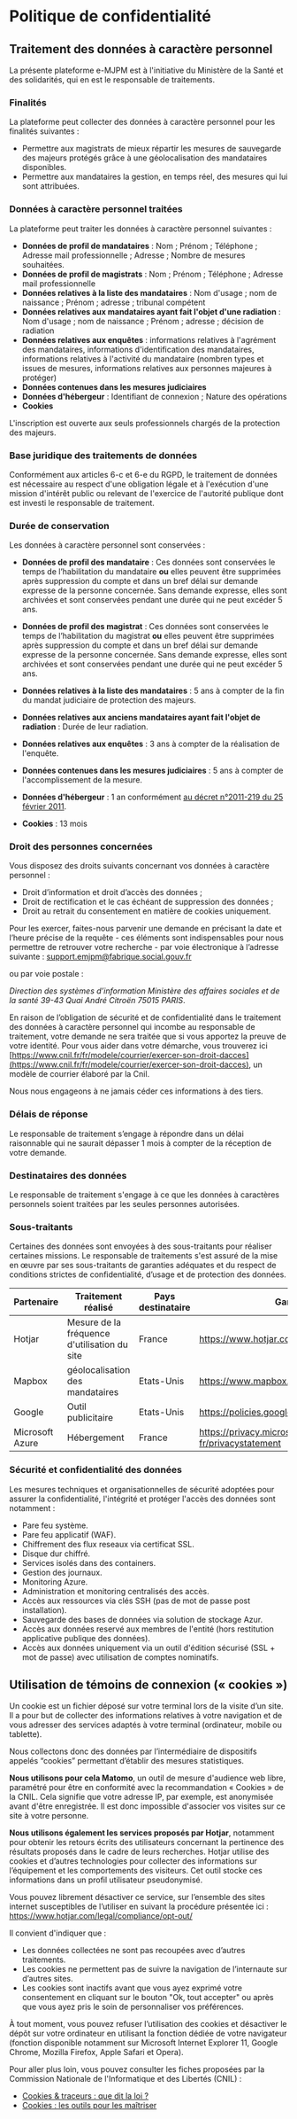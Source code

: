 # Politique de confidentialité 

## Traitement des données à caractère personnel
La présente plateforme e-MJPM est à l'initiative du Ministère de la Santé et des solidarités, qui en est le responsable de traitements.

### Finalités

La plateforme peut collecter des données à caractère personnel pour les finalités suivantes :

- Permettre aux magistrats de mieux répartir les mesures de sauvegarde des majeurs protégés grâce à une géolocalisation des mandataires disponibles. 
- Permettre aux mandataires la gestion, en temps réel, des mesures qui lui sont attribuées.

### Données à caractère personnel traitées

La plateforme peut traiter les données à caractère personnel suivantes : 
- **Données de profil de mandataires** : Nom ; Prénom ; Téléphone ; Adresse mail professionnelle ; Adresse ; Nombre de mesures souhaitées.
- **Données de profil de magistrats** : Nom ; Prénom ; Téléphone ; Adresse mail professionnelle 
- **Données relatives à la liste des mandataires** : Nom d'usage ; nom de naissance ; Prénom ; adresse ; tribunal compétent
- **Données relatives aux mandataires ayant fait l'objet d'une radiation** : Nom d'usage ; nom de naissance ; Prénom ; adresse ; décision de radiation
- **Données relatives aux enquêtes** : informations relatives à l'agrément des mandataires, informations d'identification des mandataires, informations relatives à l'activité du mandataire (nombren types et issues de mesures, informations relatives aux personnes majeures à protéger)
- **Données contenues dans les mesures judiciaires**
- **Données d'hébergeur** : Identifiant de connexion ; Nature des opérations
- **Cookies**
 
L'inscription est ouverte aux seuls professionnels chargés de la protection des majeurs.

### Base juridique des traitements de données

Conformément aux articles 6-c et 6-e du RGPD, le traitement de données est nécessaire au respect d'une obligation légale et à l'exécution d'une mission d'intérêt public ou relevant de l'exercice de l'autorité publique dont est investi le responsable de traitement.

### Durée de conservation

Les données à caractère personnel sont conservées :

- **Données de profil des mandataire** : Ces données sont conservées le temps de l’habilitation du mandataire **ou** elles peuvent être supprimées après suppression du compte et dans un bref délai sur demande expresse de la personne concernée. Sans demande expresse, elles sont archivées et sont conservées pendant une durée qui ne peut excéder 5 ans.

- **Données de profil des magistrat** : Ces données sont conservées le temps de l’habilitation du magistrat **ou** elles peuvent être supprimées après suppression du compte et dans un bref délai sur demande expresse de la personne concernée. Sans demande expresse, elles sont archivées et sont conservées pendant une durée qui ne peut excéder 5 ans.
- **Données relatives à la liste des mandataires** : 5 ans à compter de la fin du mandat judiciaire de protection des majeurs.
- **Données relatives aux anciens mandataires ayant fait l'objet de radiation** : Durée de leur radiation.
- **Données relatives aux enquêtes** :  3 ans à compter de la réalisation de l'enquête.
- **Données contenues dans les mesures judiciaires** : 5 ans à compter de l'accomplissement de la mesure.
- **Données d'hébergeur** : 1 an conformément [au décret n°2011-219 du 25 février 2011](https://www.legifrance.gouv.fr/affichTexteArticle.do;jsessionid=2189BD7EE6438A572501925453D7CF11.tplgfr34s_2?idArticle=LEGIARTI000023649363&cidTexte=JORFTEXT000023646013&categorieLien=id&dateTexte=).
- **Cookies** : 13 mois

### Droit des personnes concernées

Vous disposez des droits suivants concernant vos données à caractère personnel :

- Droit d’information et droit d’accès des données ;
- Droit de rectification et le cas échéant de suppression des données ;
- Droit au retrait du consentement en matière de cookies uniquement.

Pour les exercer, faites-nous parvenir une demande en précisant la date et l’heure précise de la requête - ces éléments sont indispensables pour nous permettre de retrouver votre recherche - par voie électronique à l’adresse suivante : [support.emjpm@fabrique.social.gouv.fr](mailto:support.emjpm@fabrique.social.gouv.fr) 

ou par voie postale :

*Direction des systèmes d’information
Ministère des affaires sociales et de la santé
39-43 Quai André Citroën
75015 PARIS*.

En raison de l’obligation de sécurité et de confidentialité dans le traitement des données à caractère personnel qui incombe au responsable de traitement,  votre demande ne sera traitée que si vous apportez la preuve de votre identité. 
Pour vous aider dans votre démarche, vous trouverez ici [https://www.cnil.fr/fr/modele/courrier/exercer-son-droit-dacces](https://www.cnil.fr/fr/modele/courrier/exercer-son-droit-dacces), un modèle de courrier élaboré par la Cnil.

Nous nous engageons à ne jamais céder ces informations à des tiers.

### Délais de réponse

Le responsable de traitement s’engage à répondre dans un délai raisonnable qui ne saurait dépasser 1 mois à compter de la réception de votre demande.

### Destinataires des données


Le responsable de traitement s'engage à ce que les données à caractères personnels soient traitées par les seules personnes autorisées.

### Sous-traitants

Certaines des données sont envoyées à des sous-traitants pour réaliser certaines missions. Le responsable de traitements s'est assuré de la mise en œuvre par ses sous-traitants de garanties adéquates et du respect de conditions strictes de confidentialité, d’usage et de protection des données.


| Partenaire      | Traitement réalisé                           | Pays destinataire | Garanties                                            |
| --------------- | -------------------------------------------- | ----------------- | ---------------------------------------------------- |
| Hotjar          | Mesure de la fréquence d'utilisation du site | France            | https://www.hotjar.com/legal/policies/privacy/       |
| Mapbox                |    géolocalisation des mandataires                                          |       Etats-Unis            |    https://www.mapbox.com/legal/privacy                                                  |
| Google          | Outil publicitaire                           | Etats-Unis            | https://policies.google.com/terms?hl=en-US           |
| Microsoft Azure | Hébergement                                  | France            | https://privacy.microsoft.com/fr-fr/privacystatement |

### Sécurité et confidentialité des données

Les mesures techniques et organisationnelles de sécurité adoptées pour assurer la confidentialité, l'intégrité et protéger l'accès des données sont notamment :

- Pare feu système.
- Pare feu applicatif (WAF).
- Chiffrement des flux reseaux via certificat SSL.
- Disque dur chiffré.
- Services isolés dans des containers.
- Gestion des journaux.
- Monitoring Azure.
- Administration et monitoring centralisés des accès.
- Accès aux ressources via clés SSH (pas de mot de passe post installation).
- Sauvegarde des bases de données via solution de stockage Azur.
- Accès aux données reservé aux membres de l'entité (hors restitution applicative publique des données).
- Accès aux données uniquement via un outil d'édition sécurisé (SSL + mot de passe) avec utilisation de comptes nominatifs.

## Utilisation de témoins de connexion (« cookies »)
Un cookie est un fichier déposé sur votre terminal lors de la visite d’un site. Il a pour but de collecter des informations relatives à votre navigation et de vous adresser des services adaptés à votre terminal (ordinateur, mobile ou tablette). 

Nous collectons donc des données par l’intermédiaire de dispositifs appelés “cookies” permettant d’établir des mesures statistiques.

**Nous utilisons pour cela Matomo**, un outil de mesure d'audience web libre, paramétré pour être en conformité avec la recommandation « Cookies » de la CNIL. Cela signifie que votre adresse IP, par exemple, est anonymisée avant d'être enregistrée. Il est donc impossible d'associer vos visites sur ce site à votre personne.

**Nous utilisons également les services proposés par Hotjar**, notamment pour obtenir les retours écrits des utilisateurs concernant la pertinence des résultats proposés dans le cadre de leurs recherches. Hotjar utilise des cookies et d’autres technologies pour collecter des informations sur l’équipement et les comportements des visiteurs. Cet outil stocke ces informations dans un profil utilisateur pseudonymisé.

Vous pouvez librement désactiver ce service, sur l’ensemble des sites internet susceptibles de l’utiliser en suivant la procédure présentée ici : https://www.hotjar.com/legal/compliance/opt-out/


Il convient d'indiquer que :
* Les données collectées ne sont pas recoupées avec d’autres traitements.
* Les cookies ne permettent pas de suivre la navigation de l’internaute sur d’autres sites.
* Les cookies sont inactifs avant que vous ayez exprimé votre consentement en cliquant sur le bouton "Ok, tout accepter" ou après que vous ayez pris le soin de personnaliser vos préférences. 

À tout moment, vous pouvez refuser l’utilisation des cookies et désactiver le dépôt sur votre ordinateur en utilisant la fonction dédiée de votre navigateur (fonction disponible notamment sur Microsoft Internet Explorer 11, Google Chrome, Mozilla Firefox, Apple Safari et Opera).

Pour aller plus loin, vous pouvez consulter les fiches proposées par la Commission Nationale de l'Informatique et des Libertés (CNIL) : 

- [Cookies & traceurs : que dit la loi ?](https://www.cnil.fr/fr/cookies-traceurs-que-dit-la-loi)
- [Cookies : les outils pour les maîtriser](https://www.cnil.fr/fr/cookies-les-outils-pour-les-maitriser) 

